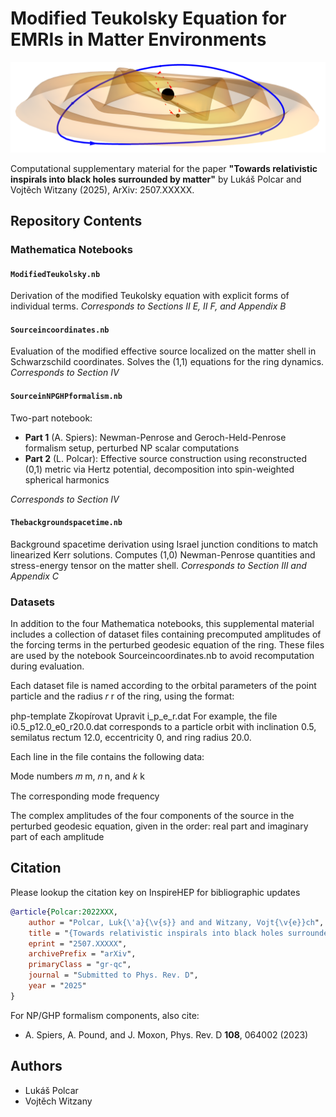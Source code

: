 # Modified Teukolsky Equation for EMRIs in Matter Environments

![EMRI in environment](deformedringwaves.png)

Computational supplementary material for the paper **"Towards relativistic inspirals into black holes surrounded by matter"** by Lukáš Polcar and Vojtěch Witzany (2025), ArXiv: 2507.XXXXX.

## Repository Contents

### Mathematica Notebooks

#### `ModifiedTeukolsky.nb`
Derivation of the modified Teukolsky equation with explicit forms of individual terms.
*Corresponds to Sections II E, II F, and Appendix B*

#### `Sourceincoordinates.nb`
Evaluation of the modified effective source localized on the matter shell in Schwarzschild coordinates. Solves the (1,1) equations for the ring dynamics.
*Corresponds to Section IV*

#### `SourceinNPGHPformalism.nb`
Two-part notebook:
- **Part 1** (A. Spiers): Newman-Penrose and Geroch-Held-Penrose formalism setup, perturbed NP scalar computations
- **Part 2** (L. Polcar): Effective source construction using reconstructed (0,1) metric via Hertz potential, decomposition into spin-weighted spherical harmonics

*Corresponds to Section IV*

#### `Thebackgroundspacetime.nb`
Background spacetime derivation using Israel junction conditions to match linearized Kerr solutions. Computes (1,0) Newman-Penrose quantities and stress-energy tensor on the matter shell.
*Corresponds to Section III and Appendix C*

### Datasets

In addition to the four Mathematica notebooks, this supplemental material includes a collection of dataset files containing precomputed amplitudes of the forcing terms in the perturbed geodesic equation of the ring. These files are used by the notebook Sourceincoordinates.nb to avoid recomputation during evaluation.

Each dataset file is named according to the orbital parameters of the point particle and the radius 
𝑟
r of the ring, using the format:

php-template
Zkopírovat
Upravit
i<inclination>_p<semilatus rectum>_e<eccentricity>_r<radius>.dat
For example, the file i0.5_p12.0_e0_r20.0.dat corresponds to a particle orbit with inclination 0.5, semilatus rectum 12.0, eccentricity 0, and ring radius 20.0.

Each line in the file contains the following data:

Mode numbers 
𝑚
m, 
𝑛
n, and 
𝑘
k

The corresponding mode frequency

The complex amplitudes of the four components of the source in the perturbed geodesic equation, given in the order: real part and imaginary part of each amplitude

## Citation

Please lookup the citation key on InspireHEP for bibliographic updates

```bibtex
@article{Polcar:2022XXX,
    author = "Polcar, Luk{\'a}{\v{s}} and and Witzany, Vojt{\v{e}}ch",
    title = "{Towards relativistic inspirals into black holes surrounded by matter}",
    eprint = "2507.XXXXX",
    archivePrefix = "arXiv",
    primaryClass = "gr-qc",
    journal = "Submitted to Phys. Rev. D",
    year = "2025"
}

```

For NP/GHP formalism components, also cite:
- A. Spiers, A. Pound, and J. Moxon, Phys. Rev. D **108**, 064002 (2023)

## Authors

- Lukáš Polcar
- Vojtěch Witzany  
